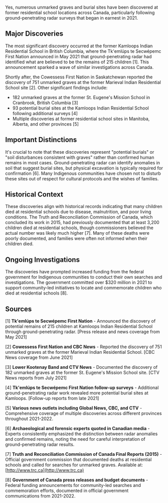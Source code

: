 Yes, numerous unmarked graves and burial sites have been discovered at former residential school locations across Canada, particularly following ground-penetrating radar surveys that began in earnest in 2021.

## Major Discoveries

The most significant discovery occurred at the former Kamloops Indian Residential School in British Columbia, where the Tk'emlúps te Secwépemc First Nation announced in May 2021 that ground-penetrating radar had identified what are believed to be the remains of 215 children [1]. This announcement sparked a wave of similar investigations across Canada.

Shortly after, the Cowessess First Nation in Saskatchewan reported the discovery of 751 unmarked graves at the former Marieval Indian Residential School site [2]. Other significant findings include:

- 182 unmarked graves at the former St. Eugene's Mission School in Cranbrook, British Columbia [3]
- 93 potential burial sites at the Kamloops Indian Residential School following additional surveys [4]
- Multiple discoveries at former residential school sites in Manitoba, Alberta, and other provinces [5]

## Important Distinctions

It's crucial to note that these discoveries represent "potential burials" or "soil disturbances consistent with graves" rather than confirmed human remains in most cases. Ground-penetrating radar can identify anomalies in soil that suggest burial sites, but physical excavation is typically required for confirmation [6]. Many Indigenous communities have chosen not to disturb these sites out of respect for cultural protocols and the wishes of families.

## Historical Context

These discoveries align with historical records indicating that many children died at residential schools due to disease, malnutrition, and poor living conditions. The Truth and Reconciliation Commission of Canada, which concluded its work in 2015, had previously documented that at least 3,200 children died at residential schools, though commissioners believed the actual number was likely much higher [7]. Many of these deaths were poorly documented, and families were often not informed when their children died.

## Ongoing Investigations

The discoveries have prompted increased funding from the federal government for Indigenous communities to conduct their own searches and investigations. The government committed over $320 million in 2021 to support community-led initiatives to locate and commemorate children who died at residential schools [8].

## Sources

[1] **Tk'emlúps te Secwépemc First Nation** - Announced the discovery of potential remains of 215 children at Kamloops Indian Residential School through ground-penetrating radar. [Press release and news coverage from May 2021]

[2] **Cowessess First Nation and CBC News** - Reported the discovery of 751 unmarked graves at the former Marieval Indian Residential School. [CBC News coverage from June 2021]

[3] **Lower Kootenay Band and CTV News** - Documented the discovery of 182 unmarked graves at the former St. Eugene's Mission School site. [CTV News reports from July 2021]

[4] **Tk'emlúps te Secwépemc First Nation follow-up surveys** - Additional ground-penetrating radar work revealed more potential burial sites at Kamloops. [Follow-up reports from late 2021]

[5] **Various news outlets including Global News, CBC, and CTV** - Comprehensive coverage of multiple discoveries across different provinces throughout 2021-2022.

[6] **Archaeological and forensic experts quoted in Canadian media** - Experts consistently emphasized the distinction between radar anomalies and confirmed remains, noting the need for careful interpretation of ground-penetrating radar results.

[7] **Truth and Reconciliation Commission of Canada Final Reports (2015)** - Official government commission that documented deaths at residential schools and called for searches for unmarked graves. Available at: [http://www.trc.ca](http://www.trc.ca)

[8] **Government of Canada press releases and budget documents** - Federal funding announcements for community-led searches and commemoration efforts, documented in official government communications from 2021-2022.